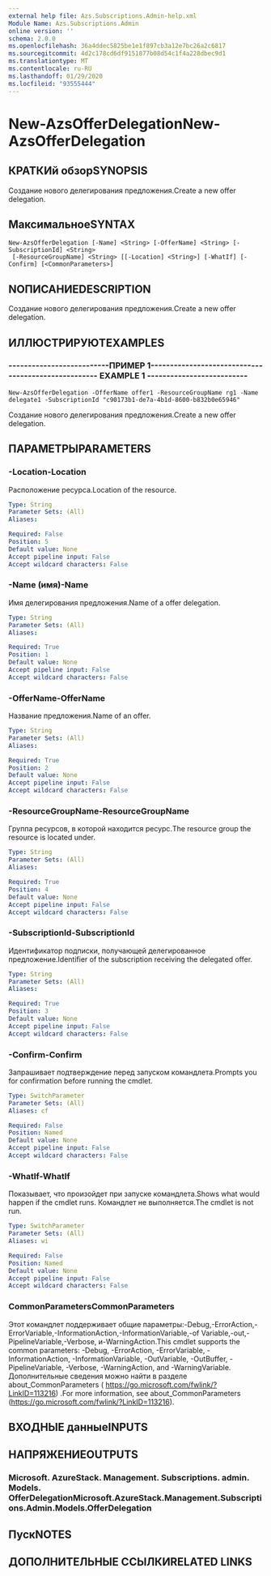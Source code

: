 ```yaml
---
external help file: Azs.Subscriptions.Admin-help.xml
Module Name: Azs.Subscriptions.Admin
online version: ''
schema: 2.0.0
ms.openlocfilehash: 36a4ddec5825be1e1f897cb3a12e7bc26a2c6817
ms.sourcegitcommit: 4d2c178cd6df9151877b08d54c1f4a228dbec9d1
ms.translationtype: MT
ms.contentlocale: ru-RU
ms.lasthandoff: 01/29/2020
ms.locfileid: "93555444"
---
```

# <span data-ttu-id="e6615-101">New-AzsOfferDelegation</span><span class="sxs-lookup"><span data-stu-id="e6615-101">New-AzsOfferDelegation</span></span>

## <span data-ttu-id="e6615-102">КРАТКИй обзор</span><span class="sxs-lookup"><span data-stu-id="e6615-102">SYNOPSIS</span></span>
<span data-ttu-id="e6615-103">Создание нового делегирования предложения.</span><span class="sxs-lookup"><span data-stu-id="e6615-103">Create a new offer delegation.</span></span>

## <span data-ttu-id="e6615-104">Максимальное</span><span class="sxs-lookup"><span data-stu-id="e6615-104">SYNTAX</span></span>

```
New-AzsOfferDelegation [-Name] <String> [-OfferName] <String> [-SubscriptionId] <String>
 [-ResourceGroupName] <String> [[-Location] <String>] [-WhatIf] [-Confirm] [<CommonParameters>]
```

## <span data-ttu-id="e6615-105">NОПИСАНИЕ</span><span class="sxs-lookup"><span data-stu-id="e6615-105">DESCRIPTION</span></span>
<span data-ttu-id="e6615-106">Создание нового делегирования предложения.</span><span class="sxs-lookup"><span data-stu-id="e6615-106">Create a new offer delegation.</span></span>

## <span data-ttu-id="e6615-107">ИЛЛЮСТРИРУЮТ</span><span class="sxs-lookup"><span data-stu-id="e6615-107">EXAMPLES</span></span>

### <span data-ttu-id="e6615-108">--------------------------ПРИМЕР 1--------------------------</span><span class="sxs-lookup"><span data-stu-id="e6615-108">-------------------------- EXAMPLE 1 --------------------------</span></span>
```
New-AzsOfferDelegation -OfferName offer1 -ResourceGroupName rg1 -Name delegate1 -SubscriptionId "c90173b1-de7a-4b1d-8600-b832b0e65946"
```

<span data-ttu-id="e6615-109">Создание нового делегирования предложения.</span><span class="sxs-lookup"><span data-stu-id="e6615-109">Create a new offer delegation.</span></span>

## <span data-ttu-id="e6615-110">ПАРАМЕТРЫ</span><span class="sxs-lookup"><span data-stu-id="e6615-110">PARAMETERS</span></span>

### <span data-ttu-id="e6615-111">-Location</span><span class="sxs-lookup"><span data-stu-id="e6615-111">-Location</span></span>
<span data-ttu-id="e6615-112">Расположение ресурса.</span><span class="sxs-lookup"><span data-stu-id="e6615-112">Location of the resource.</span></span>

```yaml
Type: String
Parameter Sets: (All)
Aliases: 

Required: False
Position: 5
Default value: None
Accept pipeline input: False
Accept wildcard characters: False
```

### <span data-ttu-id="e6615-113">-Name (имя)</span><span class="sxs-lookup"><span data-stu-id="e6615-113">-Name</span></span>
<span data-ttu-id="e6615-114">Имя делегирования предложения.</span><span class="sxs-lookup"><span data-stu-id="e6615-114">Name of a offer delegation.</span></span>

```yaml
Type: String
Parameter Sets: (All)
Aliases: 

Required: True
Position: 1
Default value: None
Accept pipeline input: False
Accept wildcard characters: False
```

### <span data-ttu-id="e6615-115">-OfferName</span><span class="sxs-lookup"><span data-stu-id="e6615-115">-OfferName</span></span>
<span data-ttu-id="e6615-116">Название предложения.</span><span class="sxs-lookup"><span data-stu-id="e6615-116">Name of an offer.</span></span>

```yaml
Type: String
Parameter Sets: (All)
Aliases: 

Required: True
Position: 2
Default value: None
Accept pipeline input: False
Accept wildcard characters: False
```

### <span data-ttu-id="e6615-117">-ResourceGroupName</span><span class="sxs-lookup"><span data-stu-id="e6615-117">-ResourceGroupName</span></span>
<span data-ttu-id="e6615-118">Группа ресурсов, в которой находится ресурс.</span><span class="sxs-lookup"><span data-stu-id="e6615-118">The resource group the resource is located under.</span></span>

```yaml
Type: String
Parameter Sets: (All)
Aliases: 

Required: True
Position: 4
Default value: None
Accept pipeline input: False
Accept wildcard characters: False
```

### <span data-ttu-id="e6615-119">-SubscriptionId</span><span class="sxs-lookup"><span data-stu-id="e6615-119">-SubscriptionId</span></span>
<span data-ttu-id="e6615-120">Идентификатор подписки, получающей делегированное предложение.</span><span class="sxs-lookup"><span data-stu-id="e6615-120">Identifier of the subscription receiving the delegated offer.</span></span>

```yaml
Type: String
Parameter Sets: (All)
Aliases: 

Required: True
Position: 3
Default value: None
Accept pipeline input: False
Accept wildcard characters: False
```

### <span data-ttu-id="e6615-121">-Confirm</span><span class="sxs-lookup"><span data-stu-id="e6615-121">-Confirm</span></span>
<span data-ttu-id="e6615-122">Запрашивает подтверждение перед запуском командлета.</span><span class="sxs-lookup"><span data-stu-id="e6615-122">Prompts you for confirmation before running the cmdlet.</span></span>

```yaml
Type: SwitchParameter
Parameter Sets: (All)
Aliases: cf

Required: False
Position: Named
Default value: None
Accept pipeline input: False
Accept wildcard characters: False
```

### <span data-ttu-id="e6615-123">-WhatIf</span><span class="sxs-lookup"><span data-stu-id="e6615-123">-WhatIf</span></span>
<span data-ttu-id="e6615-124">Показывает, что произойдет при запуске командлета.</span><span class="sxs-lookup"><span data-stu-id="e6615-124">Shows what would happen if the cmdlet runs.</span></span>
<span data-ttu-id="e6615-125">Командлет не выполняется.</span><span class="sxs-lookup"><span data-stu-id="e6615-125">The cmdlet is not run.</span></span>

```yaml
Type: SwitchParameter
Parameter Sets: (All)
Aliases: wi

Required: False
Position: Named
Default value: None
Accept pipeline input: False
Accept wildcard characters: False
```

### <span data-ttu-id="e6615-126">CommonParameters</span><span class="sxs-lookup"><span data-stu-id="e6615-126">CommonParameters</span></span>
<span data-ttu-id="e6615-127">Этот командлет поддерживает общие параметры:-Debug,-ErrorAction,-ErrorVariable,-InformationAction,-InformationVariable,-of Variable,-out,-PipelineVariable,-Verbose, и-WarningAction.</span><span class="sxs-lookup"><span data-stu-id="e6615-127">This cmdlet supports the common parameters: -Debug, -ErrorAction, -ErrorVariable, -InformationAction, -InformationVariable, -OutVariable, -OutBuffer, -PipelineVariable, -Verbose, -WarningAction, and -WarningVariable.</span></span> <span data-ttu-id="e6615-128">Дополнительные сведения можно найти в разделе about_CommonParameters ( https://go.microsoft.com/fwlink/?LinkID=113216) .</span><span class="sxs-lookup"><span data-stu-id="e6615-128">For more information, see about_CommonParameters (https://go.microsoft.com/fwlink/?LinkID=113216).</span></span>

## <span data-ttu-id="e6615-129">ВХОДНЫЕ данные</span><span class="sxs-lookup"><span data-stu-id="e6615-129">INPUTS</span></span>

## <span data-ttu-id="e6615-130">НАПРЯЖЕНИЕ</span><span class="sxs-lookup"><span data-stu-id="e6615-130">OUTPUTS</span></span>

### <span data-ttu-id="e6615-131">Microsoft. AzureStack. Management. Subscriptions. admin. Models. OfferDelegation</span><span class="sxs-lookup"><span data-stu-id="e6615-131">Microsoft.AzureStack.Management.Subscriptions.Admin.Models.OfferDelegation</span></span>

## <span data-ttu-id="e6615-132">Пуск</span><span class="sxs-lookup"><span data-stu-id="e6615-132">NOTES</span></span>

## <span data-ttu-id="e6615-133">ДОПОЛНИТЕЛЬНЫЕ ССЫЛКИ</span><span class="sxs-lookup"><span data-stu-id="e6615-133">RELATED LINKS</span></span>

